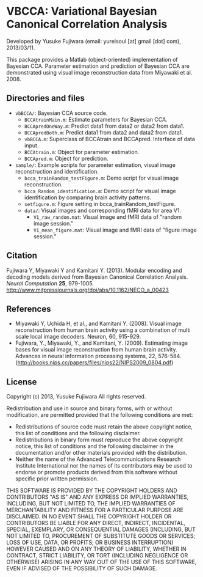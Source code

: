 # VBCCA: Variational Bayesian Canonical Correlation Analysis

Developed by Yusuke Fujiwara (email: yureisoul [at] gmail [dot] com), 2013/03/11.

This package provides a Matlab (object-oriented) implementation of Bayesian CCA.
Parameter estimation and prediction of Bayesian CCA are demonstrated using visual image reconstruction data from Miyawaki et al. 2008.

## Directories and files

- `vbBCCA/`: Bayesian CCA source code.
    - `BCCAtrainMain.m`: Estimate parameters for Bayesian CCA.
    - `BCCApredOneWay.m`: Predict data1 from data2 or data2 from data1.
    - `BCCApredBoth.m`: Predict data1 from data2 and data2 from data1.
    - `vbBCCA.m`: Superclass of BCCAtrain and BCCApred. Interface of data input.
    - `BCCAtrain.m`: Object for parameter estimation.
    - `BCCApred.m`: Object for prediction.
- `sample/`: Example scripts for parameter estimation, visual image reconstruction and identification.
    - `bcca_trainRandom_testFigure.m`: Demo script for visual image reconstruction.
    - `bcca_Random_identification.m`: Demo script for visual image identification by comparing brain activity patterns.
    - `setfigure.m`: Figure setting in bcca_trainRandom_testFigure.
    - `data/`: Visual images and corresponding fMRI data for area V1.
        - `V1_raw_random.mat`: Visual image and fMRI data of "random image session."
        - `V1_mean_figure.mat`: Visual image and fMRI data of "figure image session."

## Citation

Fujiwara Y, Miyawaki Y and Kamitani Y. (2013). Modular encoding and decoding models derived from Bayesian Canonical Correlation Analysis. *Neural Computation* **25**, 979-1005. <http://www.mitpressjournals.org/doi/abs/10.1162/NECO_a_00423>

## References

- Miyawaki Y, Uchida H, et al., and Kamitani Y. (2008). Visual image reconstruction from human brain activity using a combination of multi scale local image decoders. Neuron, 60, 915-929.
- Fujiwara, Y., Miyawaki, Y., and Kamitani, Y. (2009). Estimating image bases for visual image reconstruction from human brain activity. Advances in neural information processing systems, 22, 576-584. (<http://books.nips.cc/papers/files/nips22/NIPS2009_0804.pdf>)

## License

Copyright (c) 2013, Yusuke Fujiwara
All rights reserved.

Redistribution and use in source and binary forms, with or without modification, are permitted provided that the following conditions are met:

- Redistributions of source code must retain the above copyright notice, this list of conditions and the following disclaimer.
- Redistributions in binary form must reproduce the above copyright notice, this list of conditions and the following disclaimer
  in the documentation and/or other materials provided with the distribution.
- Neither the name of the Advanced Telecommunications Research Institute International nor the names of its contributors may be
  used to endorse or promote products derived from this software without specific prior written permission.

THIS SOFTWARE IS PROVIDED BY THE COPYRIGHT HOLDERS AND CONTRIBUTORS "AS IS" AND ANY EXPRESS OR IMPLIED WARRANTIES, INCLUDING,
BUT NOT LIMITED TO, THE IMPLIED WARRANTIES OF MERCHANTABILITY AND FITNESS FOR A PARTICULAR PURPOSE ARE DISCLAIMED. IN NO EVENT
SHALL THE COPYRIGHT HOLDER OR CONTRIBUTORS BE LIABLE FOR ANY DIRECT, INDIRECT, INCIDENTAL, SPECIAL, EXEMPLARY, OR CONSEQUENTIAL
DAMAGES (INCLUDING, BUT NOT LIMITED TO, PROCUREMENT OF SUBSTITUTE GOODS OR SERVICES; LOSS OF USE, DATA, OR PROFITS; OR BUSINESS
INTERRUPTION) HOWEVER CAUSED AND ON ANY THEORY OF LIABILITY, WHETHER IN CONTRACT, STRICT LIABILITY, OR TORT (INCLUDING NEGLIGENCE
OR OTHERWISE) ARISING IN ANY WAY OUT OF THE USE OF THIS SOFTWARE, EVEN IF ADVISED OF THE POSSIBILITY OF SUCH DAMAGE.
